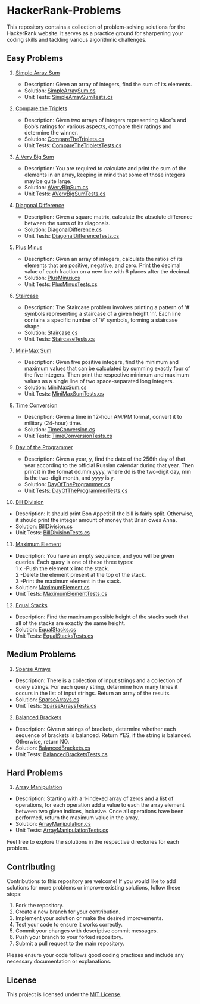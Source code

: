 # HackerRank-Problems

This repository contains a collection of problem-solving solutions for the HackerRank website.
It serves as a practice ground for sharpening your coding skills and tackling various algorithmic challenges.

## Easy Problems

1. [Simple Array Sum](https://www.hackerrank.com/challenges/simple-array-sum/problem?isFullScreen=true)
   - Description: Given an array of integers, find the sum of its elements.
   - Solution: [SimpleArraySum.cs](./ProblemSolving(HackerRank)/Easy/SimpleArraySum.cs)
   - Unit Tests: [SimpleArraySumTests.cs](./HackerRankProblems.Tests/Easy/SimpleArraySumTests.cs)

2. [Compare the Triplets](https://www.hackerrank.com/challenges/compare-the-triplets/problem?isFullScreen=true&h_r=next-challenge&h_v=zen)
   - Description: Given two arrays of integers representing Alice's and Bob's ratings for various aspects, compare their ratings and determine the winner.
   - Solution: [CompareTheTriplets.cs](./ProblemSolving(HackerRank)/Easy/CompareTheTriplets.cs)
   - Unit Tests: [CompareTheTripletsTests.cs](./HackerRankProblems.Tests/Easy/CompareTheTripletsTests.cs)

3. [A Very Big Sum](https://www.hackerrank.com/challenges/a-very-big-sum/problem?isFullScreen=true&h_r=next-challenge&h_v=zen&h_r=next-challenge&h_v=zen)
   - Description: You are required to calculate and print the sum of the elements in an array, keeping in mind that some of those integers may be quite large.
   - Solution: [AVeryBigSum.cs](./ProblemSolving(HackerRank)/Easy/AVeryBigSum.cs)
   - Unit Tests: [AVeryBigSumTests.cs](./HackerRankProblems.Tests/Easy/AVeryBigSumTests.cs)

4. [Diagonal Difference](https://www.hackerrank.com/challenges/diagonal-difference/problem?isFullScreen=true&h_r=next-challenge&h_v=zen&h_r=next-challenge&h_v=zen&h_r=next-challenge&h_v=zen)
   - Description: Given a square matrix, calculate the absolute difference between the sums of its diagonals.
   - Solution: [DiagonalDifference.cs](./ProblemSolving(HackerRank)/Easy/DiagonalDifference.cs)
   - Unit Tests: [DiagonalDifferenceTests.cs](./HackerRankProblems.Tests/Easy/DiagonalDifferenceTests.cs)

5. [Plus Minus](https://www.hackerrank.com/challenges/plus-minus/problem?isFullScreen=true&h_r=next-challenge&h_v=zen&h_r=next-challenge&h_v=zen&h_r=next-challenge&h_v=zen&h_r=next-challenge&h_v=zen)
   - Description: Given an array of integers, calculate the ratios of its elements that are positive, negative, and zero. Print the decimal value of each fraction on a new line with 6 places after the decimal.
   - Solution: [PlusMinus.cs](./ProblemSolving(HackerRank)/Easy/PlusMinus.cs)
   - Unit Tests: [PlusMinusTests.cs](./HackerRankProblems.Tests/Easy/PlusMinusTests.cs)

6. [Staircase](https://www.hackerrank.com/challenges/staircase/problem?isFullScreen=true&h_r=next-challenge&h_v=zen&h_r=next-challenge&h_v=zen&h_r=next-challenge&h_v=zen&h_r=next-challenge&h_v=zen&h_r=next-challenge&h_v=zen)
   - Description: The Staircase problem involves printing a pattern of '#' symbols representing a staircase of a given height 'n'. Each line contains a specific number of '#' symbols, forming a staircase shape.
   - Solution: [Staircase.cs](./ProblemSolving(HackerRank)/Easy/Staircase.cs)
   - Unit Tests: [StaircaseTests.cs](./HackerRankProblems.Tests/Easy/StaircaseTests.cs)

7. [Mini-Max Sum](https://www.hackerrank.com/challenges/mini-max-sum/problem?isFullScreen=true&h_r=next-challenge&h_v=zen&h_r=next-challenge&h_v=zen&h_r=next-challenge&h_v=zen&h_r=next-challenge&h_v=zen&h_r=next-challenge&h_v=zen&h_r=next-challenge&h_v=zen)
   - Description: Given five positive integers, find the minimum and maximum values that can be calculated by summing exactly four of the five integers. Then print the respective minimum and maximum values as a single line of two space-separated long integers.
   - Solution: [MiniMaxSum.cs](./ProblemSolving(HackerRank)/Easy/MiniMaxSum.cs)
   - Unit Tests: [MiniMaxSumTests.cs](./HackerRankProblems.Tests/Easy/MiniMaxSumTests.cs)

8. [Time Conversion](https://www.hackerrank.com/challenges/time-conversion/problem?isFullScreen=true)
   - Description: Given a time in 12-hour AM/PM format, convert it to military (24-hour) time.
   - Solution: [TimeConversion.cs](./ProblemSolving(HackerRank)/Easy/TimeConversion.cs)
   - Unit Tests: [TimeConversionTests.cs](./HackerRankProblems.Tests/Easy/TimeConversionTests.cs)

9. [Day of the Programmer](https://www.hackerrank.com/challenges/day-of-the-programmer/problem?isFullScreen=true)
   - Description: Given a year, y, 
   find the date of the 256th day of that year according to the official Russian calendar 
   during that year. Then print it in the format dd.mm.yyyy, where dd is the two-digit day, 
   mm is the two-digit month, and yyyy is y.
   - Solution: [DayOfTheProgrammer.cs](./ProblemSolving(HackerRank)/Easy/DayOfTheProgrammer.cs)
   - Unit Tests: [DayOfTheProgrammerTests.cs](./HackerRankProblems.Tests/Easy/DayOfTheProgrammerTests.cs)

10. [Bill Division](https://www.hackerrank.com/challenges/bon-appetit/problem?isFullScreen=true&h_r=next-challenge&h_v=zen)
- Description: It should print Bon Appetit if the bill is fairly split. 
Otherwise, it should print the integer amount of money that Brian owes Anna.
- Solution: [BillDivision.cs](./ProblemSolving(HackerRank)/Easy/BillDivision.cs)
- Unit Tests: [BillDivisionTests.cs](./HackerRankProblems.Tests/Easy/BillDivisionTests.cs)

11. [Maximum Element](https://www.hackerrank.com/challenges/maximum-element/problem?isFullScreen=true)
- Description: You have an empty sequence, and you will be given  queries. 
				 Each query is one of these three types:<br>
				 1 x  -Push the element x into the stack.<br>
				 2    -Delete the element present at the top of the stack.<br>
				 3    -Print the maximum element in the stack.<br>
- Solution: [MaximumElement.cs](./ProblemSolving(HackerRank)/Easy/MaximumElement.cs)
- Unit Tests: [MaximumElementTests.cs](./HackerRankProblems.Tests/Easy/MaximumElementTests.cs)

12. [Equal Stacks](https://www.hackerrank.com/challenges/equal-stacks/problem?isFullScreen=true)
- Description: Find the maximum possible height of the stacks such that all of the stacks are exactly the same height.
- Solution: [EqualStacks.cs](./ProblemSolving(HackerRank)/Easy/EqualStacks.cs)
- Unit Tests: [EqualStacksTests.cs](./HackerRankProblems.Tests/Easy/EqualStacksTests.cs)

## Medium Problems

1. [Sparse Arrays](https://www.hackerrank.com/challenges/sparse-arrays/problem?isFullScreen=true)
- Description: There is a collection of input strings and a collection of query strings. 
For each query string, determine how many times it occurs in the list of input strings. 
Return an array of the results.
- Solution: [SparseArrays.cs](./ProblemSolving(HackerRank)/Medium/SparseArrays.cs)
- Unit Tests: [SparseArraysTests.cs](./HackerRankProblems.Tests/Medium/SparseArraysTests.cs)

2. [Balanced Brackets](https://www.hackerrank.com/challenges/balanced-brackets/problem?isFullScreen=true)
- Description: Given n strings of brackets, determine whether each sequence of brackets is balanced.
Return YES, if the string is balanced. Otherwise, return NO.
- Solution: [BalancedBrackets.cs](./ProblemSolving(HackerRank)/Medium/BalancedBrackets.cs)
- Unit Tests: [BalancedBracketsTests.cs](./HackerRankProblems.Tests/Medium/BalancedBracketsTests.cs)

## Hard Problems

1. [Array Manipulation](https://www.hackerrank.com/challenges/crush/problem?isFullScreen=true)
- Description: Starting with a 1-indexed array of zeros and a list of operations, 
for each operation add a value to each the array element between two given indices, inclusive. 
Once all operations have been performed, return the maximum value in the array.
- Solution: [ArrayManipulation.cs](./ProblemSolving(HackerRank)/Hard/ArrayManipulation.cs)
- Unit Tests: [ArrayManipulationTests.cs](./HackerRankProblems.Tests/Hard/ArrayManipulationTests.cs)

Feel free to explore the solutions in the respective directories for each problem.

## Contributing

Contributions to this repository are welcome! 
If you would like to add solutions for more problems or improve existing solutions,
follow these steps:

1. Fork the repository.
2. Create a new branch for your contribution.
3. Implement your solution or make the desired improvements.
4. Test your code to ensure it works correctly.
5. Commit your changes with descriptive commit messages.
6. Push your branch to your forked repository.
7. Submit a pull request to the main repository.

Please ensure your code follows good coding practices and include any necessary documentation or explanations.

## License

This project is licensed under the [MIT License](LICENSE).
